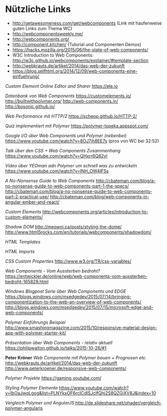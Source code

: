 # Nützliche Links

- http://getawesomeness.com/get/webcomponents (Link mit haufenweise guten Links zum Thema WC)
- http://webcomponentsweekly.me/
- http://webcomponents.org/
- http://component.kitchen/ (Tutorial und Componenten Demos)
- https://hacks.mozilla.org/2015/06/the-state-of-web-components/
- W3C Introduction to Web Components: http://w3c.github.io/webcomponents/explainer/#template-section
- http://webkrauts.de/artikel/2014/das-web-der-zukunft
- https://blog.selfhtml.org/2014/12/09/web-components-eine-einfuehrung/

*Custom Element Online Editor and Sharer*
https://ele.io

*Datenbank von Web Components*
https://customelements.io/
http://builtwithpolymer.org/
http://web-components.in/
http://bosonic.github.io/

*Web Performance mit HTTP/2*
https://schepp.github.io/HTTP-2/

*Quiz implementiert mit Polymer*
https://polymer-topeka.appspot.com/

*Google I/O über Web Components und Polymer (nebenbei)*
https://www.youtube.com/watch?v=8OJ7ih8EE7s (pros von WC bei 32:52)

*Talk über den CSS + Web Components Zusammenhang*
https://www.youtube.com/watch?v=QHxrr6Q82yI

*Video über YEOman adn Polymer um schnell was zu entwickeln*
https://www.youtube.com/watch?v=INH_OW4lFSs

*A No-Nonsense Guide to Web Components*
http://cbateman.com/blog/a-no-nonsense-guide-to-web-components-part-1-the-specs/
http://cbateman.com/blog/a-no-nonsense-guide-to-web-components-part-2-practical-use/
http://cbateman.com/blog/web-components-in-angular-ember-and-react/

*Custom Elements*
http://webcomponents.org/articles/introduction-to-custom-elements/

*Shadow DOM*
http://meowni.ca/posts/styling-the-dome/
http://www.html5rocks.com/en/tutorials/webcomponents/shadowdom/

*HTML Templates*

*HTML Imports*

*CSS Custom Properties*
http://www.w3.org/TR/css-variables/

*Web Components - Vom Aussterben bedroht?*
https://entwickler.de/online/web/web-components-vom-aussterben-bedroht-165829.html

*Windows Blogpost Serie über Web Components und EDGE*
https://blogs.windows.com/msedgedev/2015/07/14/bringing-componentization-to-the-web-an-overview-of-web-components/
http://blogs.windows.com/msedgedev/2015/07/15/microsoft-edge-and-web-components/

*Polymer Einführungs Beispiel*
http://www.smashingmagazine.com/2015/10/responsive-material-design-app-with-polymer-starter-kit/

*Präsentation über Web Components - relativ aktuell*
https://philipwalton.github.io/talks/2015-10-26/#1

**Peter Kröner**
*Web Componente mit Polymer bauen + Prognosen etc.*
http://webkrauts.de/artikel/2014/das-web-der-zukunft
http://www.peterkroener.de/responsive-web-components/

*Polymer Projekte*
https://gaming.youtube.com/

*Styling Polymer Elemente*
https://www.youtube.com/watch?v=IbOaJwqLgog&list=PLNYkxOF6rcICdISJclfQhj2S8QZGjXV8J&index=10

*Vergleich Polymer und AngularJS*
http://de.slideshare.net/ohader/vergleich-polymer-angularjs
